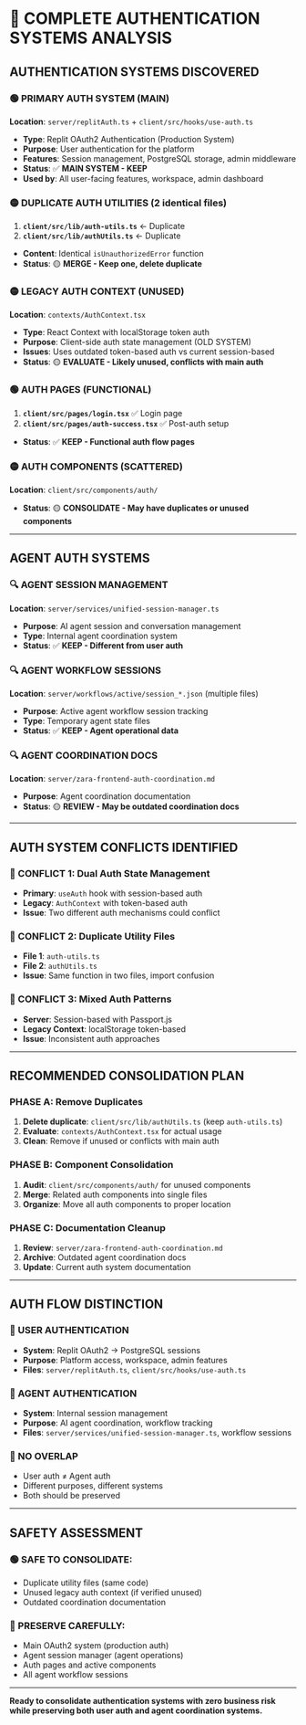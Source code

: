# 🔐 COMPLETE AUTHENTICATION SYSTEMS ANALYSIS

## **AUTHENTICATION SYSTEMS DISCOVERED**

### **🟢 PRIMARY AUTH SYSTEM (MAIN)**
**Location**: `server/replitAuth.ts` + `client/src/hooks/use-auth.ts`
- **Type**: Replit OAuth2 Authentication (Production System)
- **Purpose**: User authentication for the platform
- **Features**: Session management, PostgreSQL storage, admin middleware
- **Status**: ✅ **MAIN SYSTEM - KEEP**
- **Used by**: All user-facing features, workspace, admin dashboard

### **🟡 DUPLICATE AUTH UTILITIES (2 identical files)**
1. **`client/src/lib/auth-utils.ts`** ← Duplicate
2. **`client/src/lib/authUtils.ts`** ← Duplicate
- **Content**: Identical `isUnauthorizedError` function
- **Status**: 🟡 **MERGE - Keep one, delete duplicate**

### **🟡 LEGACY AUTH CONTEXT (UNUSED)**
**Location**: `contexts/AuthContext.tsx`
- **Type**: React Context with localStorage token auth
- **Purpose**: Client-side auth state management (OLD SYSTEM)
- **Issues**: Uses outdated token-based auth vs current session-based
- **Status**: 🟡 **EVALUATE - Likely unused, conflicts with main auth**

### **🟢 AUTH PAGES (FUNCTIONAL)**
1. **`client/src/pages/login.tsx`** ✅ Login page
2. **`client/src/pages/auth-success.tsx`** ✅ Post-auth setup
- **Status**: ✅ **KEEP - Functional auth flow pages**

### **🟡 AUTH COMPONENTS (SCATTERED)**
**Location**: `client/src/components/auth/`
- **Status**: 🟡 **CONSOLIDATE - May have duplicates or unused components**

---

## **AGENT AUTH SYSTEMS**

### **🔍 AGENT SESSION MANAGEMENT**
**Location**: `server/services/unified-session-manager.ts`
- **Purpose**: AI agent session and conversation management
- **Type**: Internal agent coordination system
- **Status**: ✅ **KEEP - Different from user auth**

### **🔍 AGENT WORKFLOW SESSIONS**
**Location**: `server/workflows/active/session_*.json` (multiple files)
- **Purpose**: Active agent workflow session tracking
- **Type**: Temporary agent state files
- **Status**: ✅ **KEEP - Agent operational data**

### **🔍 AGENT COORDINATION DOCS**
**Location**: `server/zara-frontend-auth-coordination.md`
- **Purpose**: Agent coordination documentation
- **Status**: 🟡 **REVIEW - May be outdated coordination docs**

---

## **AUTH SYSTEM CONFLICTS IDENTIFIED**

### **🔴 CONFLICT 1: Dual Auth State Management**
- **Primary**: `useAuth` hook with session-based auth
- **Legacy**: `AuthContext` with token-based auth
- **Issue**: Two different auth mechanisms could conflict

### **🔴 CONFLICT 2: Duplicate Utility Files**
- **File 1**: `auth-utils.ts`
- **File 2**: `authUtils.ts`
- **Issue**: Same function in two files, import confusion

### **🔴 CONFLICT 3: Mixed Auth Patterns**
- **Server**: Session-based with Passport.js
- **Legacy Context**: localStorage token-based
- **Issue**: Inconsistent auth approaches

---

## **RECOMMENDED CONSOLIDATION PLAN**

### **PHASE A: Remove Duplicates**
1. **Delete duplicate**: `client/src/lib/authUtils.ts` (keep `auth-utils.ts`)
2. **Evaluate**: `contexts/AuthContext.tsx` for actual usage
3. **Clean**: Remove if unused or conflicts with main auth

### **PHASE B: Component Consolidation**
1. **Audit**: `client/src/components/auth/` for unused components
2. **Merge**: Related auth components into single files
3. **Organize**: Move all auth components to proper location

### **PHASE C: Documentation Cleanup**
1. **Review**: `server/zara-frontend-auth-coordination.md`
2. **Archive**: Outdated agent coordination docs
3. **Update**: Current auth system documentation

---

## **AUTH FLOW DISTINCTION**

### **👤 USER AUTHENTICATION**
- **System**: Replit OAuth2 → PostgreSQL sessions
- **Purpose**: Platform access, workspace, admin features
- **Files**: `server/replitAuth.ts`, `client/src/hooks/use-auth.ts`

### **🤖 AGENT AUTHENTICATION** 
- **System**: Internal session management
- **Purpose**: AI agent coordination, workflow tracking
- **Files**: `server/services/unified-session-manager.ts`, workflow sessions

### **🔄 NO OVERLAP**
- User auth ≠ Agent auth
- Different purposes, different systems
- Both should be preserved

---

## **SAFETY ASSESSMENT**

### **🟢 SAFE TO CONSOLIDATE:**
- Duplicate utility files (same code)
- Unused legacy auth context (if verified unused)
- Outdated coordination documentation

### **🔴 PRESERVE CAREFULLY:**
- Main OAuth2 system (production auth)
- Agent session manager (agent operations)
- Auth pages and active components
- All agent workflow sessions

---

**Ready to consolidate authentication systems with zero business risk while preserving both user auth and agent coordination systems.**